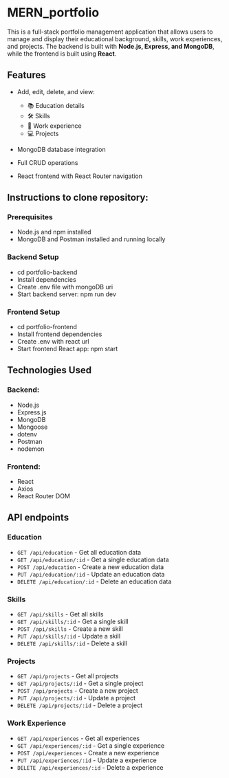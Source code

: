 # MERN_portfolio

This is a full-stack portfolio management application that allows users to manage and display their educational background, skills, work experiences, and projects. The backend is built with **Node.js, Express, and MongoDB**, while the frontend is built using **React**.

## Features

- Add, edit, delete, and view:
  - 📚 Education details
  - 🛠️ Skills
  - 💼 Work experience
  - 💻 Projects

- MongoDB database integration
- Full CRUD operations
- React frontend with React Router navigation
  
## Instructions to clone repository: 

### Prerequisites
- Node.js and npm installed
- MongoDB and Postman installed and running locally
### Backend Setup
- cd portfolio-backend
- Install dependencies
- Create .env file with mongoDB uri
- Start backend server: npm run dev
### Frontend Setup
- cd portfolio-frontend
- Install frontend dependencies
- Create .env with react url
- Start frontend React app: npm start


## Technologies Used

### Backend:
- Node.js
- Express.js
- MongoDB
- Mongoose
- dotenv
- Postman
- nodemon

### Frontend:
- React
- Axios
- React Router DOM


## API endpoints

### Education

- `GET /api/education` - Get all education data
- `GET /api/education/:id` - Get a single education data
- `POST /api/education` - Create a new education data
- `PUT /api/education/:id` - Update an education data
- `DELETE /api/education/:id` - Delete an education data

### Skills

- `GET /api/skills` - Get all skills
- `GET /api/skills/:id` - Get a single skill
- `POST /api/skills` - Create a new skill
- `PUT /api/skills/:id` - Update a skill
- `DELETE /api/skills/:id` - Delete a skill

### Projects

- `GET /api/projects` - Get all projects
- `GET /api/projects/:id` - Get a single project
- `POST /api/projects` - Create a new project
- `PUT /api/projects/:id` - Update a project
- `DELETE /api/projects/:id` - Delete a project

### Work Experience

- `GET /api/experiences` - Get all experiences
- `GET /api/experiences/:id` - Get a single experience
- `POST /api/experiences` - Create a new experience
- `PUT /api/experiences/:id` - Update a experience
- `DELETE /api/experiences/:id` - Delete a experience
